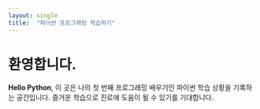 ```yaml
---
layout: single
title:  "파이썬 프로그래밍 학습하기"
---
```


# 환영합니다.

 **Hello Python**, 이 곳은 나의 첫 번째 프로그래밍 배우기인 파이썬 학습 상황을 기록하는 공간입니다.
 즐거운 학습으로 진로에 도움이 될 수 있기를 기대합니다.

